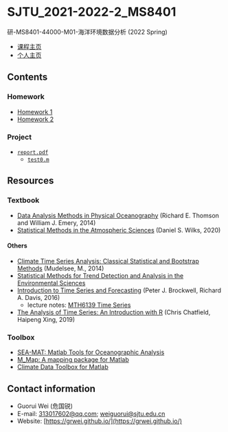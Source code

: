 # SJTU_2021-2022-2_MS8401

研-MS8401-44000-M01-海洋环境数据分析 (2022 Spring)

- [课程主页](https://grwei.github.io/SJTU_2021-2022-2_MS8401/)  
- [个人主页](https://grwei.github.io/)

## Contents

### Homework

- [Homework 1](hw/hw1_危国锐_120034910021.pdf)
- [Homework 2](hw/hw2_危国锐_120034910021.pdf)

### Project

- [`report.pdf`](project/doc/report.pdf)
  - [`test0.m`](project/src/test0.m)

## Resources

### Textbook

- [Data Analysis Methods in Physical Oceanography](https://doi.org/10.1016/C2010-0-66362-0) (Richard E. Thomson and William J. Emery, 2014)
- [Statistical Methods in the Atmospheric Sciences](https://doi.org/10.1016/C2017-0-03921-6) (Daniel S. Wilks, 2020)

#### Others

- [Climate Time Series Analysis: Classical Statistical and Bootstrap Methods](https://doi.org/10.1007/978-3-319-04450-7) (Mudelsee, M., 2014)
- [Statistical Methods for Trend Detection and Analysis in the Environmental Sciences](http://doi.org/10.1002/9781119991571)
- [Introduction to Time Series and Forecasting](https://doi.org/10.1007/978-3-319-29854-2) (Peter J. Brockwell, Richard A. Davis, 2016)
  - lecture notes: [MTH6139 Time Series](https://webspace.maths.qmul.ac.uk/b.bogacka/TimeSeries/MAS328.html)
- [The Analysis of Time Series: An Introduction with R](https://doi.org/10.1201/9781351259446) (Chris Chatfield, Haipeng Xing, 2019)

### Toolbox

- [SEA-MAT: Matlab Tools for Oceanographic Analysis](https://sea-mat.github.io/sea-mat/)
- [M_Map: A mapping package for Matlab](https://www.eoas.ubc.ca/~rich/map.html)
- [Climate Data Toolbox for Matlab](https://github.com/chadagreene/CDT)

## Contact information

- Guorui Wei (危国锐)
- E-mail: 313017602@qq.com; weiguorui@sjtu.edu.cn
- Website: [https://grwei.github.io/](https://grwei.github.io/)
